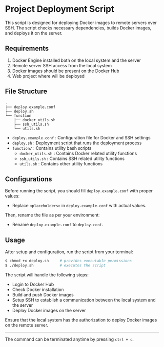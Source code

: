# Project Deployment Script 

This script is designed for deploying Docker images to remote servers over SSH. The script checks necessary dependencies, builds Docker images, and deploys it on the server.

## Requirements

1. Docker Engine installed both on the local system and the server
2. Remote server SSH access from the local system
3. Docker images should be present on the Docker Hub
4. Web project where will be deployed

## File Structure

```
.
├── deploy.example.conf
├── deploy.sh
└── function
    ├── docker_utils.sh
    ├── ssh_utils.sh
    └── utils.sh
```
- `deploy.example.conf` : Configuration file for Docker and SSH settings
- `deploy.sh` : Deployment script that runs the deployment process
- `function/` : Contains utility bash scripts
    - `docker_utils.sh` : Contains Docker related utility functions
    - `ssh_utils.sh` : Contains SSH related utility functions
    - `utils.sh` : Contains other utility functions 

## Configurations

Before running the script, you should fill `deploy.example.conf` with proper values:

- Replace `<placeholders>` in `deploy.example.conf` with actual values.

Then, rename the file as per your environment:

- Rename `deploy.example.conf` to `deploy.conf`.

## Usage

After setup and configuration, run the script from your terminal:

```bash
$ chmod +x deploy.sh     # provides executable permissions
$ ./deploy.sh            # executes the script
```

The script will handle the following steps:

- Login to Docker Hub
- Check Docker installation
- Build and push Docker images
- Setup SSH to establish a communication between the local system and the server
- Deploy Docker images on the server

Ensure that the local system has the authorization to deploy Docker images on the remote server.

---

The command can be terminated anytime by pressing `ctrl + c`.